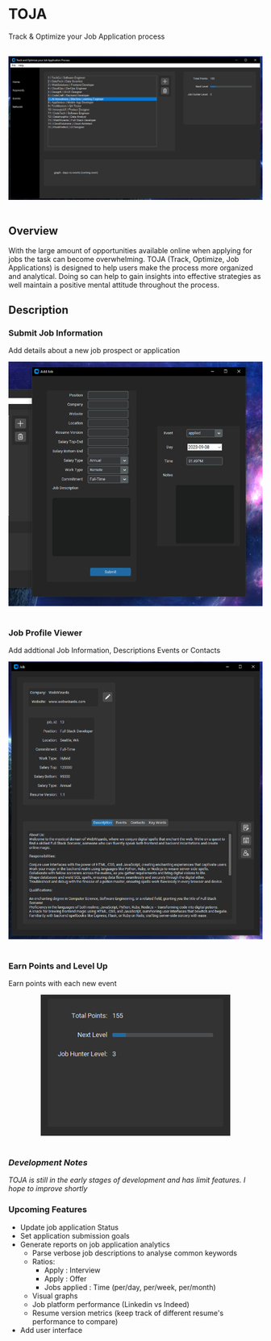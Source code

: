 # TOJA
Track &amp; Optimize your Job Application process

<br>
<div align="center">
<img src="assets/home_screenshot.png">
</div>
<br>

## Overview
With the large amount of opportunities available online when applying for jobs the task can become overwhelming.
TOJA (Track, Optimize, Job Applications) is designed to help users make the process more organized and analytical.
Doing so can help to gain insights into effective strategies as well maintain a positive mental attitude throughout the process.

## Description
### Submit Job Information
Add details about a new job prospect or application
<br>
<div align="center">
<img src="assets/add_job_screenshot.png">
</div>
<br>

### Job Profile Viewer 
Add addtional Job Information, Descriptions Events or Contacts
<br>
<div align="center">
<img src="assets/job_profile_screenshot.png">
</div>
<br>

### Earn Points and Level Up
Earn points with each new event
<br>
<div align="center">
<img src="assets/points_screenshot.png">
</div>
<br>

### _Development Notes_
_TOJA is still in the early stages of development and has limit features.  I hope to improve shortly_

### Upcoming Features
+ Update job application Status
+ Set application submission goals 
+ Generate reports on job application analytics
  + Parse verbose job descriptions to analyse common keywords
  + Ratios:
    + Apply : Interview
    + Apply : Offer
    + Jobs applied : Time (per/day, per/week, per/month)
  + Visual graphs
  + Job platform performance (Linkedin vs Indeed)
  + Resume version metrics (keep track of different resume's performance to compare)
+ Add user interface 



